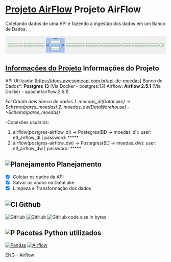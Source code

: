 # [Projeto AirFlow](https://cdn-icons-png.flaticon.com/24/4907/4907848.png) Projeto AirFlow

Coletando dados de uma API e fazendo a ingestão dos dados em um Banco de Dados.

![ ](https://github.com/Prog-LucasAlves/ENG-AirFlow/blob/main/image/Captura%20de%20tela%202023-02-13%20101542.png)

## [Informações do Projeto](https://cdn-icons-png.flaticon.com/24/8365/8365039.png) Informações do Projeto

API Utilizada: [https://docs.awesomeapi.com.br/api-de-moedas]
Banco de Dados*: **Postgres 13** (Via Docker - postgres:13)
Airflow: **Airflow 2.5.1** (Via Docker - apache/airflow:2.5.1)

*Foi Criado dois banco de dados*
*1. moedas_dl(DataLake) -> Schema(pares_moedas)*
*2. moedas_dw(DataWarehouse) ->Schema(pares_moedas)*

-Conexões usuários:

1. airflow(postgres-airflow_dl) -> Postegres(BD -> moedas_dl): user: etl_airflow_dl | password: *****
2. airflow(postgres-airflow_dw) -> Postegres(BD -> moedas_dw): user: etl_airflow_dw | password: *****

## ![Planejamento](https://cdn-icons-png.flaticon.com/24/5341/5341024.png) Planejamento

- [x] Coletar os dados da API
- [x] Salvar os dados no DataLake
- [x] Limpeza e Transformação dos dados

## ![CI](https://cdn-icons-png.flaticon.com/24/6577/6577286.png) Github

![GitHub](https://img.shields.io/github/license/Prog-LucasAlves/ENG-Airflow)
![GitHub](https://img.shields.io/github/languages/top/Prog-LucasAlves/ENG-AirFlow)
![GitHub code size in bytes](https://img.shields.io/github/languages/code-size/Prog-LucasAlves/ENG-AirFlow)

## ![P](https://cdn-icons-png.flaticon.com/24/8422/8422251.png) Pacotes Python utilizados

[![Pandas](https://badge.fury.io/py/pandas.svg)](https://badge.fury.io/py/pandas)
[![Airflow](https://badge.fury.io/py/apache-airflow.svg)](https://badge.fury.io/py/apache-airflow)

ENG - Airflow
